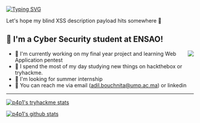 [![Typing SVG](https://readme-typing-svg.herokuapp.com?font=Hack&color=%239315B7&lines=What's+up!+I'm+Adil+-+aka+N0stradanus)](https://git.io/typing-svg)


Let's hope my blind XSS description payload hits somewhere :penguin:

## :name_badge: I'm a Cyber Security student at ENSAO!
<img align="right" src="https://c.tenor.com/OKO48giZVgwAAAAC/school-superbad.gif" />

- :meat_on_bone: I'm currently working on my final year project and learning Web Application pentest
- :tangerine: I spend the most of my day studying new things on hackthebox or tryhackme.
- :tomato: I'm looking for summer internship
- :watermelon: You can reach me via email (adil.bouchnita@ump.ac.ma) or linkedin


<!-- BLOG-POST-LIST:START --
- [Flipper Zero Rubber Ducky Parser](https://leosmith.xyz/blog/flipper-zero-ducky-parser.html)
- [Android network recon automation](https://leosmith.xyz/blog/android-tasker-recon.html)
- [Wifi Pineapple Karma Attack](https://leosmith.xyz/blog/wifi-pineapple-karma.html)
- [Organisation In CyberSecurity](https://leosmith.xyz/blog/organisation-cybersecurity.html)
- [LinkedIn Marketing Github Workflow](https://leosmith.xyz/blog/linkedin-marketing-workflow.html)
-- BLOG-POST-LIST:END -->

---

[![p4p1's tryhackme stats](https://raw.githubusercontent.com/N0stradamus/N0stradamus/master/assets/thm_propic.png)][tryhackme]
<!--[![p4p1's hackthebox stats](http://www.hackthebox.eu/badge/image/311399)][hackthebox]-->


[![p4p1's github stats](https://github-readme-stats.vercel.app/api?username=bouchnita&show_icons=true&theme=dracula)][website]

<!--
**p4p1/p4p1** is a ✨ _special_ ✨ repository because its `README.md` (this file) appears on your GitHub profile.

Here are some ideas to get you started:

- 🔭 I’m currently working on ...
- 🌱 I’m currently learning ...
- 👯 I’m looking to collaborate on ...
- 🤔 I’m looking for help with ...
- 💬 Ask me about ...
- 📫 How to reach me: ...
- 😄 Pronouns: ...
- ⚡ Fun fact: ...

## Description
At the age of 13, I created my first ever computer virus on a Windows XP and
since then have been obsessed with to Security Research and Software Development.
I am currently working on getting my OSCP and Pentest+ to be an expert in the
field on Information Security and pen-testing. On this github I have a lot of
repositories ranging from my personnal work to my portfolio projects and
School Projects.
-->

[website]: https://leosmith.xyz
[linkedin]: https://www.linkedin.com/in/leo-smith/
[tryhackme]: https://tryhackme.com/p/p4p1
[twitter]: https://twitter.com/p4p1_ls
[hackthebox]: https://www.hackthebox.eu/home/users/profile/311399
